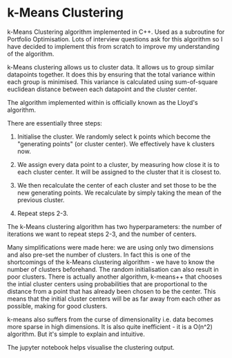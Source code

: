 # k-Means Clustering
k-Means Clustering algorithm implemented in C++. Used as a subroutine for Portfolio Optimisation. Lots of interview questions ask for this algorithm so I have decided to implement this from scratch to improve my understanding of the algorithm. 

k-Means clustering allows us to cluster data. It allows us to group similar datapoints together. It does this by ensuring that the total variance within each group is minimised. This variance is calculated using sum-of-square euclidean distance between each datapoint and the cluster center.

The algorithm implemented within is officially known as the Lloyd's algorithm. 

There are essentially three steps:

1. Initialise the cluster. We randomly select k points which become the "generating points" (or cluster center). We effectively have k clusters now.

2. We assign every data point to a cluster, by measuring how close it is to each cluster center. It will be assigned to the cluster that it is closest to.

3. We then recalculate the center of each cluster and set those to be the new generating points. We recalculate by simply taking the mean of the previous cluster.

4. Repeat steps 2-3.

The k-Means clustering algorithm has two hyperparameters: the number of iterations we want to repeat steps 2-3, and the number of centers.

Many simplifications were made here: we are using only two dimensions and also pre-set the number of clusters. In fact this is one of the shortcomings of the k-Means clustering algorithm - we have to know the number of clusters beforehand. 
The random initialisation can also result in poor clusters. There is actually another algorithm, k-means++ that chooses the intial cluster centers using probabilities that are proportional to the distance from a point that has already been chosen to be the center. 
This means that the initial cluster centers will be as far away from each other as possible, making for good clusters.

k-means also suffers from the curse of dimensionality i.e. data becomes more sparse in high dimensions. It is also quite inefficient - it is a O(n^2) algorithm. But it's simple to explain and intuitive.

The jupyter notebook helps visualise the clustering output.

